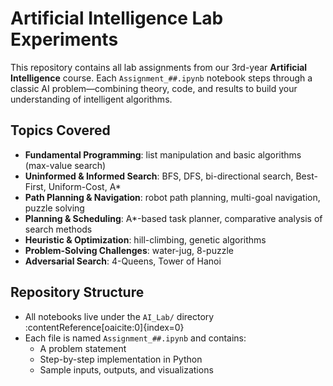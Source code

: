# Artificial Intelligence Lab Experiments  

This repository contains all lab assignments from our 3rd-year **Artificial Intelligence** course. Each `Assignment_##.ipynb` notebook steps through a classic AI problem—combining theory, code, and results to build your understanding of intelligent algorithms.

## Topics Covered  
- **Fundamental Programming**: list manipulation and basic algorithms (max-value search)  
- **Uninformed & Informed Search**: BFS, DFS, bi-directional search, Best-First, Uniform-Cost, A*  
- **Path Planning & Navigation**: robot path planning, multi-goal navigation, puzzle solving  
- **Planning & Scheduling**: A*-based task planner, comparative analysis of search methods  
- **Heuristic & Optimization**: hill-climbing, genetic algorithms  
- **Problem-Solving Challenges**: water-jug, 8-puzzle  
- **Adversarial Search**: 4-Queens, Tower of Hanoi  

## Repository Structure  
- All notebooks live under the `AI_Lab/` directory :contentReference[oaicite:0]{index=0}  
- Each file is named `Assignment_##.ipynb` and contains:
  - A problem statement  
  - Step-by-step implementation in Python  
  - Sample inputs, outputs, and visualizations  
